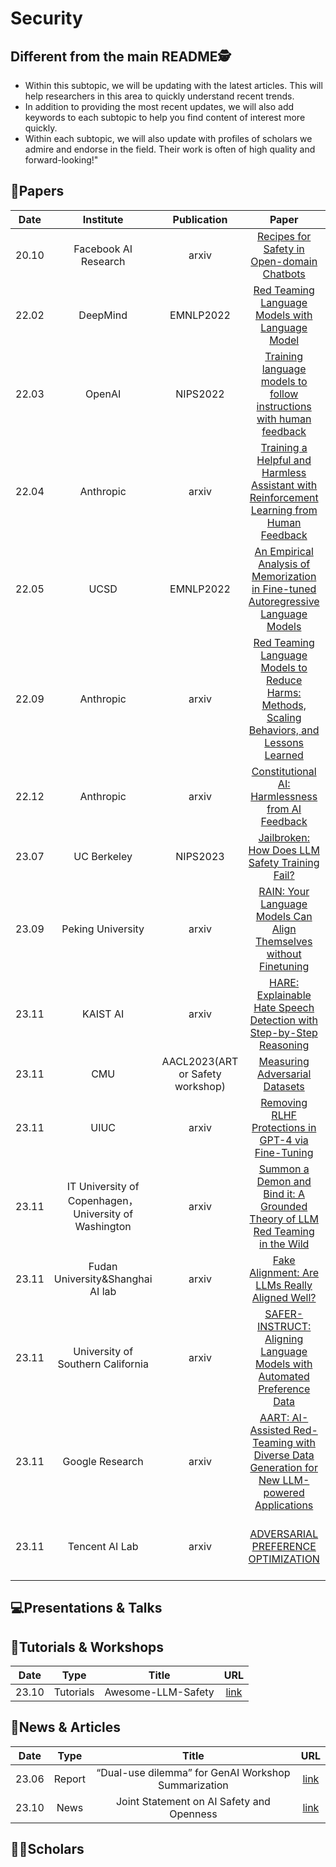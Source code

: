 # Security

## Different from the main README🕵️

- Within this subtopic, we will be updating with the latest articles. This will help researchers in this area to quickly understand recent trends.
- In addition to providing the most recent updates, we will also add keywords to each subtopic to help you find content of interest more quickly.
- Within each subtopic, we will also update with profiles of scholars we admire and endorse in the field. Their work is often of high quality and forward-looking!"

## 📑Papers

| Date  |                      Institute                       |           Publication            |                                                                                            Paper                                                                                            |                               Keywords                               |
|:-----:|:----------------------------------------------------:|:--------------------------------:|:-------------------------------------------------------------------------------------------------------------------------------------------------------------------------------------------:|:--------------------------------------------------------------------:|
| 20.10 |                 Facebook AI Research                 |              arxiv               |                                                       [Recipes for Safety in Open-domain Chatbots](https://arxiv.org/abs/2010.07079)                                                        |                  **Toxic Behavior**&**Open-domain**                  |
| 22.02 |                       DeepMind                       |            EMNLP2022             |                                              [Red Teaming Language Models with Language Model](https://aclanthology.org/2022.emnlp-main.225/)                                               |                    **Red Teaming**&**Harm Test**                     |
| 22.03 |                        OpenAI                        |             NIPS2022             | [Training language models to follow instructions with human feedback](https://proceedings.neurips.cc/paper_files/paper/2022/hash/b1efde53be364a73914f58805a001731-Abstract-Conference.html) |                **InstructGPT**&**RLHF**&**Harmless**                 |
| 22.04 |                      Anthropic                       |              arxiv               |                                [Training a Helpful and Harmless Assistant with Reinforcement Learning from Human Feedback](https://arxiv.org/abs/2204.05862)                                |                       **Helpful**&**Harmless**                       |
| 22.05 |                         UCSD                         |            EMNLP2022             |                             [An Empirical Analysis of Memorization in Fine-tuned Autoregressive Language Models](https://aclanthology.org/2022.emnlp-main.119/)                             |                  **Privacy Risks**&**Memorization**                  |
| 22.09 |                      Anthropic                       |              arxiv               |                              [Red Teaming Language Models to Reduce Harms: Methods, Scaling Behaviors, and Lessons Learned](https://arxiv.org/abs/2209.07858)                               |               **Red Teaming**&**Harmless**&**Helpful**               |
| 22.12 |                      Anthropic                       |              arxiv               |                                                    [Constitutional AI: Harmlessness from AI Feedback](https://arxiv.org/abs/2212.08073)                                                     |             **Harmless**&**Self-improvement**&**RLAIF**              |
| 23.07 |                     UC Berkeley                      |             NIPS2023             |                                                     [Jailbroken: How Does LLM Safety Training Fail?](https://arxiv.org/abs/2307.02483)                                                      | **Jailbreak**&**Competing Objectives**&**Mismatched Generalization** |
| 23.09 |                  Peking University                   |              arxiv               |                                           [RAIN: Your Language Models Can Align Themselves without Finetuning](https://arxiv.org/abs/2309.07124)                                            |               **Self-boosting**&**Rewind Mechanisms**                |
| 23.11 |                       KAIST AI                       |              arxiv               |                                           [HARE: Explainable Hate Speech Detection with Step-by-Step Reasoning](https://arxiv.org/abs/2311.00321)                                           |                    **Hate Speech**&**Detection**                     |
| 23.11 |                         CMU                          | AACL2023(ART or Safety workshop) |                                                             [Measuring Adversarial Datasets](https://arxiv.org/abs/2311.03566)                                                              |  **Adversarial Robustness**&**AI Safety**&**Adversarial Datasets**   |
| 23.11 |                         UIUC                         |              arxiv               |                                                   [Removing RLHF Protections in GPT-4 via Fine-Tuning](https://arxiv.org/abs/2311.05553)                                                    |                **Remove Protection**&**Fine-Tuning**                 |
| 23.11 | IT University of Copenhagen，University of Washington |              arxiv               |                                      [Summon a Demon and Bind it: A Grounded Theory of LLM Red Teaming in the Wild](https://arxiv.org/abs/2311.06237)                                       |                           **Red Teaming**                            |
| 23.11 |           Fudan University&Shanghai AI lab           |              arxiv               |                                                      [Fake Alignment: Are LLMs Really Aligned Well?](https://arxiv.org/abs/2311.05915)                                                      |             **Alignment Failure**&**Safety Evaluation**              |
| 23.11 | University of Southern California | arxiv | [SAFER-INSTRUCT: Aligning Language Models with Automated Preference Data](https://arxiv.org/abs/2311.08685) | **RLHF**&**Safety** |
| 23.11 | Google Research | arxiv | [AART: AI-Assisted Red-Teaming with Diverse Data Generation for New LLM-powered Applications](https://arxiv.org/abs/2311.08592) | **Adversarial Testing**&**AI-Assisted Red Teaming**&**Application Safety** |
| 23.11 | Tencent AI Lab | arxiv | [ADVERSARIAL PREFERENCE OPTIMIZATION](https://arxiv.org/abs/2311.08045) | **Human Preference Alignment**&**Adversarial Preference Optimization**&**Annotation Reduction** |



## 💻Presentations & Talks


## 📖Tutorials & Workshops

| Date  |   Type    |       Title        |                         URL                          |
|:-----:|:---------:|:------------------:|:----------------------------------------------------:|
| 23.10 | Tutorials | Awesome-LLM-Safety | [link](https://github.com/ydyjya/Awesome-LLM-Safety) |

## 📰News & Articles

| Date  |  Type  |                        Title                        |                   URL                    |
|:-----:|:------:|:---------------------------------------------------:|:----------------------------------------:|
| 23.06 | Report | “Dual-use dilemma” for GenAI Workshop Summarization | [link](https://arxiv.org/abs/2308.14840) |
| 23.10 |  News  |      Joint Statement on AI Safety and Openness      | [link](https://open.mozilla.org/letter/) |

## 🧑‍🏫Scholars
